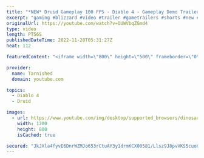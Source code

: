 ```yaml
---
title: "*NEW* Druid Gameplay 100 FPS - Diablo 4 - Gameplay Demo Trailer (2023)"
excerpt: "gaming #blizzard #video #trailer #gametrailers #shorts #new #subscribe #diablo #viral #trending #new #news Please leave a ..."
originalUrl: https://youtube.com/watch?v=OUWVbqZGmd4
type: video
length: PT56S
publishedDateTime: 2022-11-28T05:31:27Z
heat: 112

featuredContent: "<iframe width=\"800\" height=\"500\" frameborder=\"0\" src=\"https://www.youtube.com/embed/OUWVbqZGmd4\" allow=\"accelerometer; autoplay; encrypted-media; gyroscope; picture-in-picture\" allowfullscreen></iframe>"

provider:
  name: Tarnished
  domain: youtube.com

topics:
  - Diablo 4
  - Druid

images:
  - url: https://www.youtube.com/img/desktop/supported_browsers/dinosaur.png
    width: 1200
    height: 800
    isCached: true

secured: "JkJXla4fyvE6DnrWZMJo653rCtuAY3y1drmKCX00581/Llsz9J8pvVKS5cuoHdFs3/bRNCsnJP9sBmPhDEiuVwtxBct39YKyn4eVBHsL987LHVxiWbm+P29xK0UVQPIjIEOgt770bbo7R/ki8u9gnyJlwQWGBRaZFOJw+FVp8pjHulsxQueYzd4MO99FaS+aAAQHBgTEsBRL9vESqIeH4Og/cyRKdXLkXz4vdCQ5NsXrm3ILw8JzAWDnCoAFWlxMyLiGD0c/PgmTWaUdts/HFmVcU44afK/YnCieYx49R4RxmwCblvz9yvAVsGEwh7hOuw7HJfTS9qWiCqHxT9SAi3M+yA94GUP4LIPtDBnY7w+WvR9eukps8tulQ1OcWY+USGg4DbemODWTbTTJqTOGmYIqwS2tWHXNJm6Xj0jfEfE=;IPiSFoYZ8l9bck1hYUUbjQ=="
---
```


